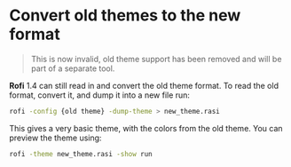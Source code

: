 # Convert old themes to the new format

> This is now invalid, old theme support has been removed and will be part of a separate tool.

**Rofi** 1.4 can still read in and convert the old theme format. To read the old format, convert it, and dump it into a
new file run:

```bash
rofi -config {old theme} -dump-theme > new_theme.rasi
```

This gives a very basic theme, with the colors from the old theme.
You can preview the theme using:

```bash
rofi -theme new_theme.rasi -show run
```


